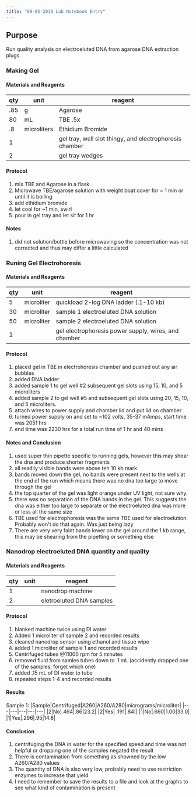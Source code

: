 ```yaml
---
title: "09-05-2019 Lab Notebook Entry"
---
```


## Purpose
Run quality analysis on electroeluted DNA from agarose DNA extraction plugs.

### Making Gel

#### Materials and Reagents

|qty|unit|reagent|
|---|---|---|
|.85|g|Agarose|
|80|mL|TBE .5x|
|.8| microliters| Ethidium Bromide|
|1||gel tray, well slot thingy, and electrophoresis chamber|
|2||gel tray wedges|

#### Protocol
1. mix TBE and Agarose in a flask
2. Microwave TBE/agarose solution with weight boat cover for ~ 1 min or until it is boiling 
3. add ethidium bromide
4. let cool for ~1 min, swirl
5. pour in gel tray and let sit for 1 hr

#### Notes
1. did not solution/bottle before microwaving so the concentration was not corrected and thus may differ a little calculated

### Runing Gel Electrohoresis

#### Materials and Reagents

|qty|unit|reagent|
|---|---|---|
|5|microliter|quickload 2-log DNA ladder (.1-10 kb)|
|30| microliter| sample 1 electroeluted DNA solution|
|50|microliter| sample 2 electroeluted DNA solution|
|1||gel electrophoresis power supply, wires, and chamber|

#### Protocol
1. placed gel in TBE in electrohoresis chamber and pushed out any air bubbles
2. added DNA ladder
3. added sample 1 to gel well #2 subsequent gel slots using 15, 10, and 5 microliters
4. added sample 2 to gel well #5 and subsequent gel slots using 20, 15, 10, and 5 microliters. 
5. attach wires to power supply and chamber lid and put lid on chamber
6. turned power supply on and set to ~102 volts, 35-37 mAmps, start time was 2051 hrs
7. end time was 2230 hrs for a total run time of 1 hr and 40 mins

#### Notes and Conclusion
1. used super thin pipette specific to running gels, however this may shear the dna and produce shorter fragments
2. all readily visible bands were above teh 10 kb mark
3. bands moved down the gel, no bands were present next to the wells at the end of the run which means there was no dna too large to 
move through the gel
4. the top quarter of the gel was light orange under UV light, not sure why.
5. there was no separation of the DNA bands in the gel. This suggests the dna was either too large to separate or the electroeluted dna 
was more or less all the same size
6. TBE used for electrophoresis was the same TBE used for electroelution. Probably won't do that again. Was just being lazy
7. There are very very faint bands lower on the gel around the 1 kb range, this may be shearing from the pipetting or something else

### Nanodrop electroeluted DNA quantity and quality

#### Materials and Reagents

|qty|unit|reagent|
|---|---|---|
|1||nanodrop machine|
|2||eletroeluted DNA samples|

#### Protocol
1. blanked machine twice using DI water
2. Added 1 microliter of sample 2 and recorded results
3. cleaned nanodrop sensor using ethanol and tissue wipe
4. added 1 microliter of sample 1 and recorded results
5. Centrifuged tubes @11000 rpm for 5 minutes
6. removed fluid from samles tubes down to .1 mL (accidently dropped one of the samples, forget which one)
7. added .15 mL of DI water to tube
8. repeated steps 1-4 and recorded results

#### Results
Sample 1:
|Sample|Centrifuged|A260|A260/A280|micrograms/microliter|
|---|---|---|---|---|
|2|No|.464|.86|23.2|
|2|Yes| .191|.84||
|1|No|.660|1.00|33.0|
|1|Yes|.296|.95|14.8|

#### Conclusion
1. centrifuging the DNA in water for the specified speed and time was not helpful or dropping one of the samples negated the result
2. There is contamination from something as showned by the low A260/A280 values
3. The quantity of DNA is also very low, probably need to use restriction enzymes to increase that yield
4. I need to remember to save the results to a file and look at the graphs to see what kind of contamination is present
